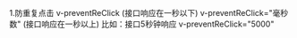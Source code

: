 1.防重复点击
v-preventReClick (接口响应在一秒以下)
v-preventReClick="毫秒数" (接口响应在一秒以上)
比如：接口5秒钟响应
v-preventReClick="5000"
